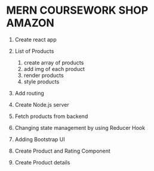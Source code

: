 # MERN COURSEWORK SHOP AMAZON

1. Create react app

2. List of Products
    1. create array of products
    2. add img of each product
    3. render products
    4. style products

3. Add routing
4. Create Node.js server 
5. Fetch products from backend
6. Changing state management by using Reducer Hook
7. Adding Bootstrap UI
8. Create Product and Rating Component
9. Create Product details 


